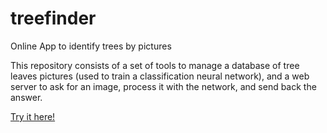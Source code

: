 # treefinder
Online App to identify trees by pictures

This repository consists of a set of tools to manage a database of tree leaves pictures (used to train a classification neural network), and a web server to ask for an image, process it with the network, and send back the answer.

[Try it here!](37.135.97.98)
